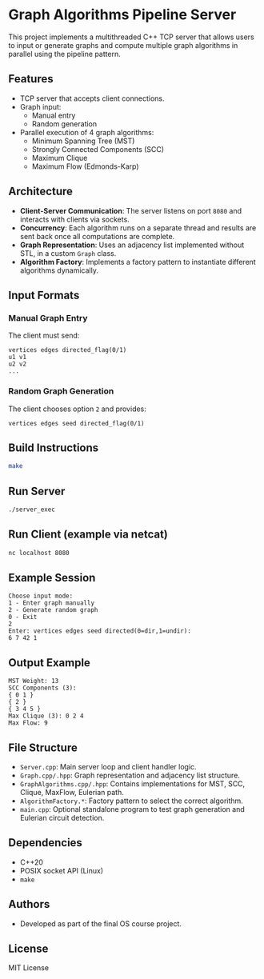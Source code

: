 # Graph Algorithms Pipeline Server

This project implements a multithreaded C++ TCP server that allows users to input or generate graphs and compute multiple graph algorithms in parallel using the pipeline pattern.

## Features

- TCP server that accepts client connections.
- Graph input: 
  - Manual entry
  - Random generation
- Parallel execution of 4 graph algorithms:
  - Minimum Spanning Tree (MST)
  - Strongly Connected Components (SCC)
  - Maximum Clique
  - Maximum Flow (Edmonds-Karp)

## Architecture

- **Client-Server Communication**: The server listens on port `8080` and interacts with clients via sockets.
- **Concurrency**: Each algorithm runs on a separate thread and results are sent back once all computations are complete.
- **Graph Representation**: Uses an adjacency list implemented without STL, in a custom `Graph` class.
- **Algorithm Factory**: Implements a factory pattern to instantiate different algorithms dynamically.

## Input Formats

### Manual Graph Entry
The client must send:
```
vertices edges directed_flag(0/1)
u1 v1
u2 v2
...
```

### Random Graph Generation
The client chooses option `2` and provides:
```
vertices edges seed directed_flag(0/1)
```

## Build Instructions

```bash
make
```

## Run Server

```bash
./server_exec
```

## Run Client (example via netcat)

```bash
nc localhost 8080
```

## Example Session

```
Choose input mode:
1 - Enter graph manually
2 - Generate random graph
0 - Exit
2
Enter: vertices edges seed directed(0=dir,1=undir):
6 7 42 1
```

## Output Example

```
MST Weight: 13
SCC Components (3):
{ 0 1 }
{ 2 }
{ 3 4 5 }
Max Clique (3): 0 2 4 
Max Flow: 9
```

## File Structure

- `Server.cpp`: Main server loop and client handler logic.
- `Graph.cpp/.hpp`: Graph representation and adjacency list structure.
- `GraphAlgorithms.cpp/.hpp`: Contains implementations for MST, SCC, Clique, MaxFlow, Eulerian path.
- `AlgorithmFactory.*`: Factory pattern to select the correct algorithm.
- `main.cpp`: Optional standalone program to test graph generation and Eulerian circuit detection.

## Dependencies

- C++20
- POSIX socket API (Linux)
- `make`

## Authors

- Developed as part of the final OS course project.

## License

MIT License
